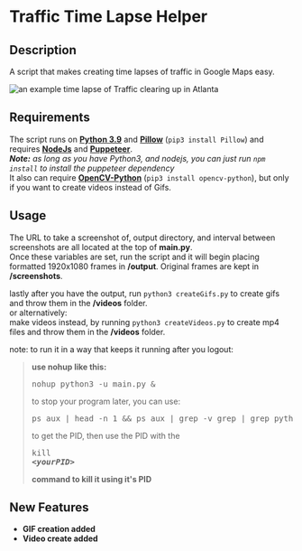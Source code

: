 # Traffic Time Lapse Helper

## Description

A script that makes creating time lapses of traffic in Google Maps easy.

![an example time lapse of Traffic clearing up in Atlanta](example.gif)

## Requirements

The script runs on [**Python 3.9**](http://www.python.org/getit/) and [**Pillow**](https://pillow.readthedocs.io/en/stable/installation.html) (`pip3 install Pillow`) and requires [**NodeJs**](https://nodejs.org/en/download/) and [**Puppeteer**](https://developers.google.com/web/tools/puppeteer).  
***Note:*** *as long as you have Python3, and nodejs, you can just run `npm install` to install the puppeteer dependency*  
It also can require [**OpenCV-Python**](https://pypi.org/project/opencv-python/) (`pip3 install opencv-python`), but only if you want to create videos instead of Gifs.

## Usage

The URL to take a screenshot of, output directory, and interval between screenshots are all located at the top of **main.py**.  
Once these variables are set, run the script and it will begin placing formatted 1920x1080 frames in **/output**. Original frames are kept in **/screenshots**.

lastly after you have the output, run `python3 createGifs.py` to create gifs and throw them in the **/videos** folder.  
or alternatively:  
make videos instead, by running `python3 createVideos.py` to create mp4 files and throw them in the **/videos** folder.

note: to run it in a way that keeps it running after you logout:  
>**use nohup like this:**
><pre>nohup python3 -u main.py &</pre>
>to stop your program later, you can use:
><pre>ps aux | head -n 1 && ps aux | grep -v grep | grep python3\ -u\ main.py</pre>
>to get the PID, then use the PID with the <pre>kill <b>&lt;_yourPID_&gt;<b></pre>
>command to kill it using it's PID


## New Features
  * GIF creation added
  * Video create added
